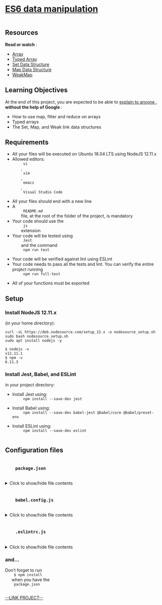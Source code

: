 # [ES6 data manipulation](https://intranet.hbtn.io/projects/580)

<html>
<div class="panel panel-default" id="project-description">
 <div class="panel-body">
  <p>
   <img alt="" loading="lazy" src="https://s3.eu-west-3.amazonaws.com/hbtn.intranet/uploads/medias/2019/12/6ab7bec4727cb5c91257.jpg?X-Amz-Algorithm=AWS4-HMAC-SHA256&amp;X-Amz-Credential=AKIA4MYA5JM5DUTZGMZG%2F20230327%2Feu-west-3%2Fs3%2Faws4_request&amp;X-Amz-Date=20230327T214204Z&amp;X-Amz-Expires=86400&amp;X-Amz-SignedHeaders=host&amp;X-Amz-Signature=062f0c5c29627b36cdab6c9a84fc8bbd6cb43dbab44c1b746296ac62fb79059a" style=""/>
  </p>
  <h2>
   Resources
  </h2>
  <p>
   <strong>
    Read or watch
   </strong>
   :
  </p>
  <ul>
   <li>
    <a href="https://developer.mozilla.org/en-US/docs/Web/JavaScript/Reference/Global_Objects/Array" target="_blank" title="Array">
     Array
    </a>
   </li>
   <li>
    <a href="https://developer.mozilla.org/en-US/docs/Web/JavaScript/Typed_arrays" target="_blank" title="Typed Array">
     Typed Array
    </a>
   </li>
   <li>
    <a href="https://developer.mozilla.org/en-US/docs/Web/JavaScript/Reference/Global_Objects/Set" target="_blank" title="Set Data Structure">
     Set Data Structure
    </a>
   </li>
   <li>
    <a href="https://developer.mozilla.org/en-US/docs/Web/JavaScript/Reference/Global_Objects/Map" target="_blank" title="Map Data Structure">
     Map Data Structure
    </a>
   </li>
   <li>
    <a href="https://developer.mozilla.org/en-US/docs/Web/JavaScript/Reference/Global_Objects/WeakMap" target="_blank" title="WeakMap">
     WeakMap
    </a>
   </li>
  </ul>
  <h2>
   Learning Objectives
  </h2>
  <p>
   At the end of this project, you are expected to be able to
   <a href="https://fs.blog/feynman-learning-technique/" target="_blank" title="explain to anyone">
    explain to anyone
   </a>
   ,
   <strong>
    without the help of Google
   </strong>
   :
  </p>
  <ul>
   <li>
    How to use map, filter and reduce on arrays
   </li>
   <li>
    Typed arrays
   </li>
   <li>
    The Set, Map, and Weak link data structures
   </li>
  </ul>
  <h2>
   Requirements
  </h2>
  <ul>
   <li>
    All your files will be executed on Ubuntu 18.04 LTS using NodeJS 12.11.x
   </li>
   <li>
    Allowed editors:
    <code>
     vi
    </code>
    ,
    <code>
     vim
    </code>
    ,
    <code>
     emacs
    </code>
    ,
    <code>
     Visual Studio Code
    </code>
   </li>
   <li>
    All your files should end with a new line
   </li>
   <li>
    A
    <code>
     README.md
    </code>
    file, at the root of the folder of the project, is mandatory
   </li>
   <li>
    Your code should use the
    <code>
     js
    </code>
    extension
   </li>
   <li>
    Your code will be tested using
    <code>
     Jest
    </code>
    and the command
    <code>
     npm run test
    </code>
   </li>
   <li>
    Your code will be verified against lint using ESLint
   </li>
   <li>
    Your code needs to pass all the tests and lint. You can verify the entire project running
    <code>
     npm run full-test
    </code>
   </li>
   <li>
    All of your functions must be exported
   </li>
  </ul>
  <h2>
   Setup
  </h2>
  <h3>
   Install NodeJS 12.11.x
  </h3>
  <p>
   (in your home directory):
  </p>
  <pre><code>curl -sL https://deb.nodesource.com/setup_12.x -o nodesource_setup.sh
sudo bash nodesource_setup.sh
sudo apt install nodejs -y
</code></pre>
  <pre><code>$ nodejs -v
v12.11.1
$ npm -v
6.11.3
</code></pre>
  <h3>
   Install Jest, Babel, and ESLint
  </h3>
  <p>
   in your project directory:
  </p>
  <ul>
   <li>
    Install Jest using:
    <code>
     npm install --save-dev jest
    </code>
   </li>
   <li>
    Install Babel using:
    <code>
     npm install --save-dev babel-jest @babel/core @babel/preset-env
    </code>
   </li>
   <li>
    Install ESLint using:
    <code>
     npm install --save-dev eslint
    </code>
   </li>
  </ul>
  <h2>
   Configuration files
  </h2>
  <h3>
   <code>
    package.json
   </code>
  </h3>
  <details>
   <summary>
    Click to show/hide file contents
   </summary>
   <pre>
<code>
{
  "scripts": {
    "lint": "./node_modules/.bin/eslint",
    "check-lint": "lint [0-9]*.js",
    "dev": "npx babel-node",
    "test": "jest",
    "full-test": "./node_modules/.bin/eslint [0-9]*.js &amp;&amp; jest"
  },
  "devDependencies": {
    "@babel/core": "^7.6.0",
    "@babel/node": "^7.8.0",
    "@babel/preset-env": "^7.6.0",
    "eslint": "^6.4.0",
    "eslint-config-airbnb-base": "^14.0.0",
    "eslint-plugin-import": "^2.18.2",
    "eslint-plugin-jest": "^22.17.0",
    "jest": "^24.9.0"
  }
}
</code>
</pre>
  </details>
  <h3>
   <code>
    babel.config.js
   </code>
  </h3>
  <details>
   <summary>
    Click to show/hide file contents
   </summary>
   <pre>
<code>
module.exports = {
  presets: [
    [
      '@babel/preset-env',
      {
        targets: {
          node: 'current',
        },
      },
    ],
  ],
};
</code>
</pre>
  </details>
  <h3>
   <code>
    .eslintrc.js
   </code>
  </h3>
  <details>
   <summary>
    Click to show/hide file contents
   </summary>
   <pre>
<code>
module.exports = {
  env: {
    browser: false,
    es6: true,
    jest: true,
  },
  extends: [
    'airbnb-base',
    'plugin:jest/all',
  ],
  globals: {
    Atomics: 'readonly',
    SharedArrayBuffer: 'readonly',
  },
  parserOptions: {
    ecmaVersion: 2018,
    sourceType: 'module',
  },
  plugins: ['jest'],
  rules: {
    'max-classes-per-file': 'off',
    'no-underscore-dangle': 'off',
    'no-console': 'off',
    'no-shadow': 'off',
    'no-restricted-syntax': [
      'error',
      'LabeledStatement',
      'WithStatement',
    ],
  },
  overrides:[
    {
      files: ['*.js'],
      excludedFiles: 'babel.config.js',
    }
  ]
};
</code>
</pre>
  </details>
  <h3>
   and…
  </h3>
  <p>
   Don’t forget to run
   <code>
    $ npm install
   </code>
   when you have the
   <code>
    package.json
   </code>
  </p>
 </div>
</div>

[--LINK PROJECT--](https://intranet.hbtn.io/projects/580)
</html>